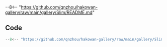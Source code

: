 --8<-- "https://github.com/qnzhou/hakowan-gallery/raw/main/gallery/Slim/README.md"

## Code

```py
--8<-- "https://github.com/qnzhou/hakowan-gallery/raw/main/gallery/Slim/slim.py"
```

